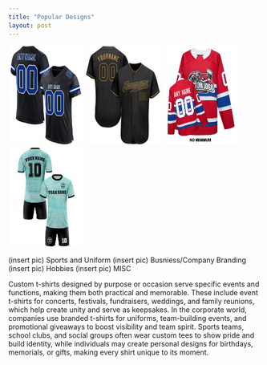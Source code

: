 ```yaml
---
title: "Popular Designs"
layout: post
---
```



<img src="images/team1.jpg" width="150" height="200">
<img src="images/team2.webp" width="150" height="200">
<img src="images/team3.jpg" width="150" height="200">
<img src="images/team4.webp" width="150" height="200">


(insert pic) Sports and Uniform
(insert pic) Busniess/Company Branding
(insert pic) Hobbies
(insert pic) MISC

Custom t-shirts designed by purpose or occasion serve specific events and functions, making them both practical and memorable. These include event t-shirts for concerts, festivals, fundraisers, weddings, and family reunions, which help create unity and serve as keepsakes. In the corporate world, companies use branded t-shirts for uniforms, team-building events, and promotional giveaways to boost visibility and team spirit. Sports teams, school clubs, and social groups often wear custom tees to show pride and build identity, while individuals may create personal designs for birthdays, memorials, or gifts, making every shirt unique to its moment.
